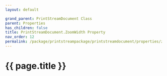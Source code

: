 ```yaml
---
layout: default

grand_parent: PrintStreamDocument Class
parent: Properties
has_children: false
title: PrintStreamDocument.ZoomWidth Property
nav_order: 12
permalink: /package/printstreampackage/printstreamdocument/properties/zoomwidth
---
```

# {{ page.title }}